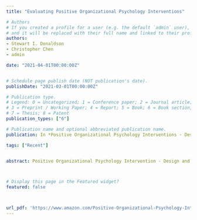 ```yaml
---
title: "Evaluating Positive Organizational Psychology Interventions"

# Authors
# If you created a profile for a user (e.g. the default `admin` user), write the username (folder name) here 
# and it will be replaced with their full name and linked to their profile.
authors:
- Stewart I. Donaldson
- Christopher Chen
- admin

date: "2021-04-01T00:00:00Z"


# Schedule page publish date (NOT publication's date).
publishDate: "2021-03-01T00:00:00Z"

# Publication type.
# Legend: 0 = Uncategorized; 1 = Conference paper; 2 = Journal article;
# 3 = Preprint / Working Paper; 4 = Report; 5 = Book; 6 = Book section;
# 7 = Thesis; 8 = Patent
publication_types: ["6"]

# Publication name and optional abbreviated publication name.
publication: In *Positive Organizational Psychology Interventions - Design & Evaluation*

tags: ["Recent"]


abstract: Positive Organizational Psychology Intervention - Design and Evaluation delivers a concise description and synthesis of positive organizational psychology theory, empirical research, and evidence-based applications. Based on a thorough review of the peer-reviewed literature by the accomplished and distinguished editors, the book offers readers an encapsulation of the growth of the field and the latest state-of-the-art theory and research-driven interventions in this emerging area.



# Display this page in the Featured widget?
featured: false



url_pdf: 'https://www.amazon.com/Positive-Organizational-Psychology-Interventions-Evaluation/dp/1118977378'
---
```

